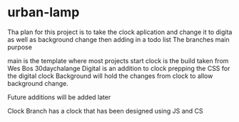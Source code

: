 ﻿# urban-lamp
Tha plan for this project is to take the clock aplication and change it to digita as well as background change then adding in a todo list 
The branches main purpose

  main is the template where most projects start
  clock is the build taken from Wes Bos 30daychalange
  Digital is an addition to clock prepping the CSS for the digital clock
  Background will hold the changes from clock to allow background change.
  
  Future additions will be added later

Clock Branch has a clock that has been designed using JS and CS
